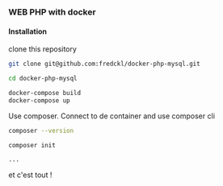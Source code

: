 ### WEB PHP with docker

#### Installation

clone this repository

```bash
git clone git@github.com:fredckl/docker-php-mysql.git

cd docker-php-mysql

docker-compose build
docker-compose up
```

Use composer. Connect to de container and use composer cli

```bash
composer --version

composer init

...
```

et c'est tout !

